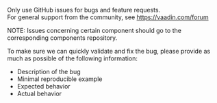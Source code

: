 Only use GitHub issues for bugs and feature requests.   
For general support from the community, see https://vaadin.com/forum

NOTE: Issues concerning certain component should go to the corresponding components repository.

To make sure we can quickly validate and fix the bug, please provide as much as possible of the following information:
- Description of the bug
- Minimal reproducible example
- Expected behavior
- Actual behavior
